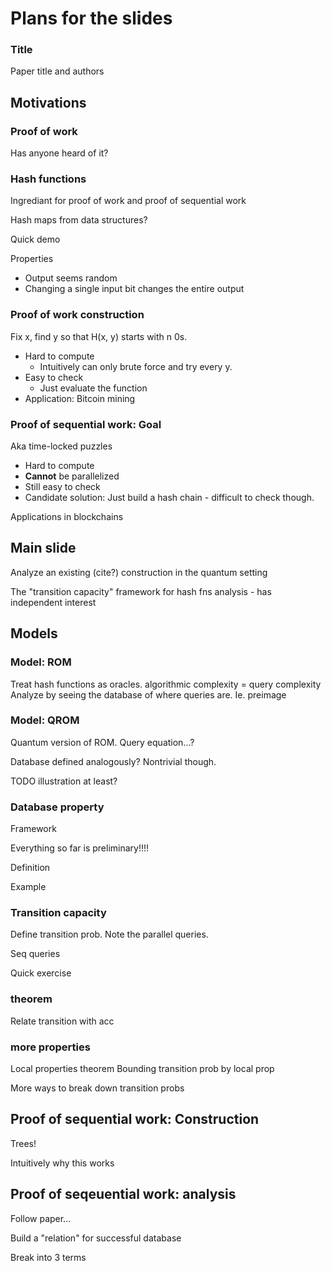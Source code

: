 # Plans for the slides

### Title

Paper title and authors

## Motivations

### Proof of work

Has anyone heard of it?


### Hash functions

Ingrediant for proof of work and proof of sequential work

Hash maps from data structures?

Quick demo

Properties
* Output seems random
* Changing a single input bit changes the entire output

### Proof of work construction

Fix x, find y so that H(x, y) starts with n 0s.

* Hard to compute
	* Intuitively can only brute force and try every y.
* Easy to check
	* Just evaluate the function
* Application: Bitcoin mining

### Proof of sequential work: Goal

Aka time-locked puzzles

* Hard to compute
* **Cannot** be parallelized
* Still easy to check
* Candidate solution: Just build a hash chain - difficult to check though.

Applications in blockchains

## Main slide

Analyze an existing (cite?) construction in the quantum setting

The "transition capacity" framework for hash fns analysis - has independent interest

## Models

### Model: ROM

Treat hash functions as oracles.
algorithmic complexity = query complexity
Analyze by seeing the database of where queries are.
Ie. preimage

### Model: QROM

Quantum version of ROM.
Query equation...?

Database defined analogously? Nontrivial though.

TODO illustration at least?

### Database property


Framework

Everything so far is preliminary!!!!

Definition

Example

### Transition capacity

Define transition prob.
Note the parallel queries.

Seq queries

Quick exercise

### theorem

Relate transition with acc

### more properties

Local properties theorem
Bounding transition prob by local prop

More ways to break down transition probs

## Proof of sequential work: Construction

Trees!

Intuitively why this works

## Proof of seqeuential work: analysis

Follow paper...

Build a "relation" for successful database

Break into 3 terms


